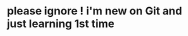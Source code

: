 please ignore ! 
i'm new on Git and just learning 1st time
==========================================
